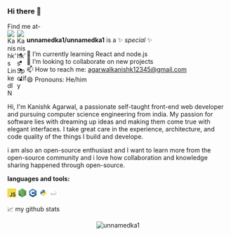 ### Hi there 👋

Find me at- 
<br />
<a href="https://www.linkedin.com/in/kanishk-agarwal-8096241b6/">
  <img align="left" alt="Kanishk's LinkedIN" width="22px" src="https://raw.githubusercontent.com/peterthehan/peterthehan/master/assets/linkedin.svg" />
</a>
<a href="https://open.spotify.com/user/5ylcik925wtayk941327g7n7l?si=d3fc10a6f7df459a">
  <img align="left" alt="Kanishk's Spotify" width="22px" src="https://raw.githubusercontent.com/peterthehan/peterthehan/master/assets/spotify.svg" />
</a>

**unnamedka1/unnamedka1** is a ✨ _special_ ✨

- 🌱 I’m currently learning React and node.js
- 👯 I’m looking to collaborate on new projects
- 📫 How to reach me: agarwalkanishk12345@gmail.com
- 😄 Pronouns: He/him

<br />

Hi, I'm Kanishk Agarwal, a passionate self-taught front-end web developer and pursuing computer science engineering from india. My passion for software lies with dreaming up ideas and making them come true with elegant interfaces. I take great care in the experience, architecture, and code quality of the things I build and develope.

i am also an open-source enthusiast and I want to learn more from the open-source community and i love how collaboration and knowledge sharing happened through open-source.


**languages and tools:**  

<code><img height="20" src="https://raw.githubusercontent.com/github/explore/80688e429a7d4ef2fca1e82350fe8e3517d3494d/topics/javascript/javascript.png"></code>
<code><img height="20" src="https://raw.githubusercontent.com/github/explore/80688e429a7d4ef2fca1e82350fe8e3517d3494d/topics/nodejs/nodejs.png"></code>
<code><img height="20" src="https://raw.githubusercontent.com/github/explore/80688e429a7d4ef2fca1e82350fe8e3517d3494d/topics/cpp/cpp.png"></code>
<code><img height="20" src="https://raw.githubusercontent.com/github/explore/80688e429a7d4ef2fca1e82350fe8e3517d3494d/topics/python/python.png"></code>
<code><img height="20" src="https://raw.githubusercontent.com/github/explore/80688e429a7d4ef2fca1e82350fe8e3517d3494d/topics/mysql/mysql.png"></code>

📈 my github stats

<p align="center"> <img src="https://github-readme-stats.vercel.app/api?username=unnamedka1&show_icons=true&theme=gotham" alt="unnamedka1" />
